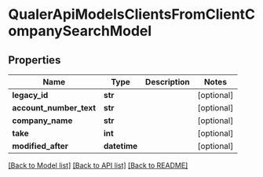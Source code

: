 # QualerApiModelsClientsFromClientCompanySearchModel

## Properties
Name | Type | Description | Notes
------------ | ------------- | ------------- | -------------
**legacy_id** | **str** |  | [optional] 
**account_number_text** | **str** |  | [optional] 
**company_name** | **str** |  | [optional] 
**take** | **int** |  | [optional] 
**modified_after** | **datetime** |  | [optional] 

[[Back to Model list]](../README.md#documentation-for-models) [[Back to API list]](../README.md#documentation-for-api-endpoints) [[Back to README]](../README.md)

